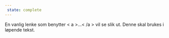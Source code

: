 ```yaml
---
 state: complete
---
```

En vanlig lenke som benytter < a >...< /a > vil se slik ut. Denne skal brukes i løpende tekst.
